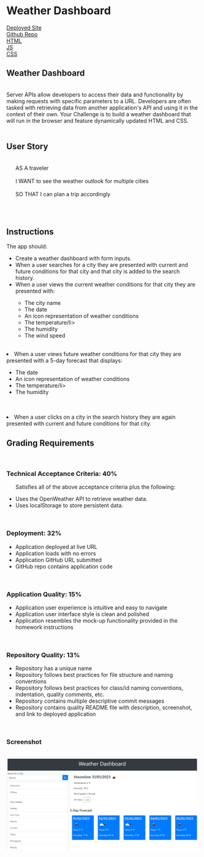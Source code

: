 <h1>Weather Dashboard</h1>

[Deployed Site](https://damianfearon.github.io/Simple-Workday-Planner/)</br>
[Github Repo](https://github.com/damianfearon/weather-dashboard)</br>
[HTML](https://github.com/damianfearon/weather-dashboard/blob/main/index.html)</br>
[JS](https://github.com/damianfearon/weather-dashboard/blob/main/assets/js/script.js)</br>
[CSS](https://github.com/damianfearon/weather-dashboard/blob/main/assets/css/styles.css)</br>


<h2>Weather Dashboard </h2> 
<br> Server APIs allow developers to access their data and functionality by making requests with specific parameters to a URL. Developers are often tasked with retrieving data from another application's API and using it in the context of their own. Your Challenge is to build a weather dashboard that will run in the browser and feature dynamically updated HTML and CSS. </br>
<br>
<h2>User Story</h2>
<ul>
<br> AS A traveler </br>
<br> I WANT to see the weather outlook for multiple cities </br>
<br> SO THAT I can plan a trip accordingly </ul> </br>
<br>
<h2>Instructions</h2>
The app should:
<ul>

<li>Create a weather dashboard with form inputs.</li>

<li>When a user searches for a city they are presented with current and future conditions for that city and that city is added to the search history.</li>

<li>When a user views the current weather conditions for that city they are presented with:</li>
<ul>
<li>The city name
<li>The date</li>
<li>An icon representation of weather conditions</li>
<li>The temperature/li>
<li>The humidity</li>
<li>The wind speed</li> </ul></br>
</ul>

<li>When a user views future weather conditions for that city they are presented with a 5-day forecast that displays:</li>
<ul>
<li>The date
<li>An icon representation of weather conditions</li>
<li>The temperature/li>
<li>The humidity</li> </ul></br>
</ul>

</br>
<li>When a user clicks on a city in the search history they are again presented with current and future conditions for that city.

 <br>

<h2>Grading Requirements</h2>
 <br>

<h3>Technical Acceptance Criteria: 40%</h3>

<ul>

Satisfies all of the above acceptance criteria plus the following:

<li>Uses the OpenWeather API to retrieve weather data.</li>
<li>Uses localStorage to store persistent data.</li>


</ul>
 <br>

<h3>Deployment: 32%</h3>

<ul>

<li>Application deployed at live URL</li>

<li>Application loads with no errors</li>

<li>Application GitHub URL submitted</li>

<li>GitHub repo contains application code</li>

</ul>
 <br>

<h3>Application Quality: 15%</h3>

<ul>

<li>Application user experience is intuitive and easy to navigate</li>

<li>Application user interface style is clean and polished</li>

<li>Application resembles the mock-up functionality provided in the homework instructions</li>
</ul>
 <br>

<h3>Repository Quality: 13%</h3>

<ul>

<li>Repository has a unique name</li>

<li>Repository follows best practices for file structure and naming conventions</li>

<li>Repository follows best practices for class/id naming conventions, indentation, quality comments, etc.</li>

<li>Repository contains multiple descriptive commit messages</li>

<li>Repository contains quality README file with description, screenshot, and link to deployed application</li>
</ul>
<br> 



<h3>Screenshot</h3>
<br> 
<img
  src="assets\screenshot.jpg"
  alt="Alt text"
  title="Optional title"
  style="display: inline-block; margin: 0 auto; max-width: 500px">
